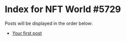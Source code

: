 # Index for NFT World #5729
Posts will be displayed in the order below:

- [Your first post](./001-first.md)

